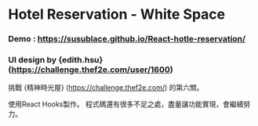 # Hotel Reservation - White Space

### Demo : https://susublace.github.io/React-hotle-reservation/

### UI design by {edith.hsu} (https://challenge.thef2e.com/user/1600)

挑戰 {精神時光屋} (https://challenge.thef2e.com/) 的第六關。

使用React Hooks製作。
程式碼還有很多不足之處，盡量讓功能實現，會繼續努力。

